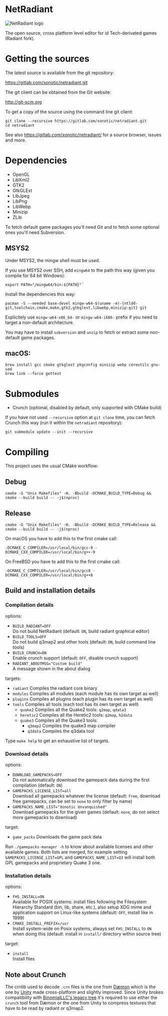 NetRadiant
==========

![NetRadiant logo](setup/data/tools/bitmaps/splash.png)

The open source, cross platform level editor for id Tech-derivated games (Radiant fork).

# Getting the sources

The latest source is available from the git repository:

https://gitlab.com/xonotic/netradiant.git

The git client can be obtained from the Git website:

http://git-scm.org

To get a copy of the source using the command line git client:

```
git clone --recursive https://gitlab.com/xonotic/netradiant.git
cd netradiant
```

See also https://gitlab.com/xonotic/netradiant/ for a source browser, issues and more.

# Dependencies

* OpenGL
* LibXml2
* GTK2
* GtkGLExt
* LibJpeg
* LibPng
* LibWebp
* Minizip
* ZLib

To fetch default game packages you'll need Git and to fetch some optional ones you'll need Subversion.

## MSYS2

Under MSYS2, the mingw shell must be used.

If you use MSYS2 over SSH, add `mingw64` to the path this way (given you compile for 64 bit Windows): 

```
export PATH="/mingw64/bin:${PATH}"`
```

Install the dependencies this way:


```
pacman -S --needed base-devel mingw-w64-$(uname -m)-{ntldd-git,toolchain,cmake,make,gtk2,gtkglext,libwebp,minizip-git} git
```

Explicitely use `mingw-w64-x86_64-` or `mingw-w64-i686-` prefix if you need to target a non-default architecture.

You may have to install `subversion` and `unzip` to fetch or extract some non-default game packages.


## macOS:

```
brew install gcc cmake gtkglext pkgconfig minizip webp coreutils gnu-sed
brew link --force gettext
```

# Submodules

 * Crunch (optional, disabled by default, only supported with CMake build)

If you have not used `--recursive` option at `git clone` time, you can fetch Crunch this way (run it within the `netradiant` repository):


```
git submodule update --init --recursive
```

# Compiling

This project uses the usual CMake workflow:

## Debug

```
cmake -G "Unix Makefiles" -H. -Bbuild -DCMAKE_BUILD_TYPE=Debug && cmake --build build -- -j$(nproc)
```

## Release

```
cmake -G "Unix Makefiles" -H. -Bbuild -DCMAKE_BUILD_TYPE=Release && cmake --build build -- -j$(nproc)
```

On macOS you have to add this to the first cmake call:

```
-DCMAKE_C_COMPILER=/usr/local/bin/gcc-9 -DCMAKE_CXX_COMPILER=/usr/local/bin/g++-9
```

On FreeBSD you have to add this to the first cmake call:

```
-DCMAKE_C_COMPILER=/usr/local/bin/gcc8 -DCMAKE_CXX_COMPILER=/usr/local/bin/g++8
```

## Build and installation details

### Compilation details

options:

* `BUILD_RADIANT=OFF`  
   Do not build NetRadiant (default: `ON`, build radiant graphical editor)
* `BUILD_TOOLS=OFF`  
   Do not build q3map2 and other tools (default: `ON`, build command line tools)
* `BUILD_CRUNCH=ON`  
   Enable crunch support (default: `OFF`, disable crunch support)
* `RADIANT_ABOUTMSG="Custom build"`  
   A message shown in the about dialog

targets:

* `radiant`    Compiles the radiant core binary
* `modules`    Compiles all modules (each module has its own target as well)
* `plugins`    Compiles all plugins (each plugin has its own target as well)
* `tools`      Compiles all tools (each tool has its own target as well)
  - `quake2`   Compiles all the Quake2 tools: `q2map`, `qdata3`
  - `heretic2` Compiles all the Heretic2 tools: `q2map`, `h2data`
  - `quake3`   Compiles all the Quake3 tools:
     * `q3map2` Compiles the quake3 map compiler
     * `q3data` Compiles the q3data tool

Type `make help` to get an exhaustive list of targets.

### Download details

options:

* `DOWNLOAD_GAMEPACKS=OFF`  
   Do not automatically download the gamepack data during the first compilation (default: `ON`)
* `GAMEPACKS_LICENSE_LIST=all`  
   Download all gamepacks whatever the license (default: `free`, download free gamepacks, can be set to `none` to only filter by name)
* `GAMEPACKS_NAME_LIST="Xonotic Unvanquished"`  
   Download gamepacks for the given games (default: `none`, do not select more gamepacks to download)

target:

* `game_packs` Downloads the game pack data

Run `./gamepacks-manager -h` to know about available licenses and other available games. Both lists are merged, for example setting `GAMEPACKS_LICENSE_LIST=GPL` and `GAMEPACKS_NAME_LIST=Q3` will install both GPL gamepacks and proprietary Quake 3 one.

### Installation details

options:

* `FHS_INSTALL=ON`  
  Available for POSIX systems: install files following the Filesystem Hierarchy Standard (bin, lib, share, etc.), also setup XDG mime and application support on Linux-like systems (default: `OFF`, install like in 1999)
* `CMAKE_INSTALL_PREFIX=/usr`  
  Install system-wide on Posix systems, always set `FHS_INSTALL` to `ON` when doing this (default: install in `install/` directory within source tree)

target:

* `install`  
  Install files

## Note about Crunch

The crnlib used to decode `.crn` files is the one from [Dæmon](http://github.com/DaemonEngine/Daemon) which is the one by [Unity](https://github.com/Unity-Technologies/crunch/tree/unity) made cross-platform and slightly improved. Since Unity brokes compatibility with [BinomialLLC's legacy tree](https://github.com/BinomialLLC/crunch) it's required to use either the `crunch` tool from Dæmon or the one from Unity to compress textures that have to be read by radiant or q3map2.
